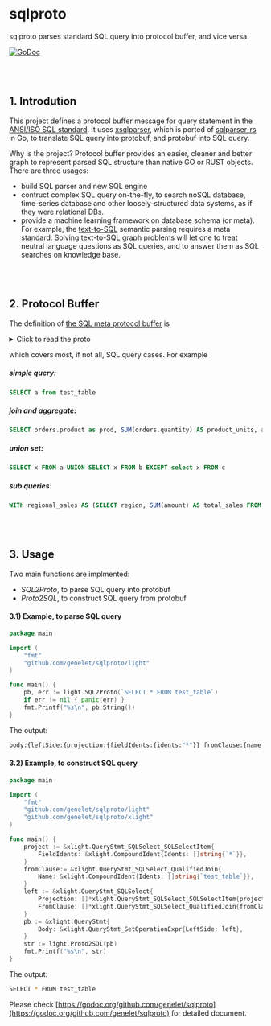 # sqlproto

sqlproto parses standard SQL query into protocol buffer, and vice versa.

[![GoDoc](https://godoc.org/github.com/genelet/sqlproto?status.svg)](https://godoc.org/github.com/genelet/sqlproto)


<br /><br />
## 1. Introdution

This project defines a protocol buffer message for query statement in the [ANSI/ISO SQL standard](https://en.wikipedia.org/wiki/ISO/IEC_9075).
It uses [xsqlparser](https://github.com/akito0107/xsqlparser), which is ported of [sqlparser-rs](https://github.com/andygrove/sqlparser-rs) in Go, to translate SQL query into protobuf, and protobuf into SQL query.

Why is the project? Protocol buffer provides an easier, cleaner and better graph to represent parsed SQL structure than native GO or RUST objects. There are three usages:

- build SQL parser and new SQL engine
- contruct complex SQL query on-the-fly, to search noSQL database, time-series database and other loosely-structured data systems, as if they were relational DBs.
- provide a machine learning framework on database schema (or meta). For example, the [text-to-SQL](https://yale-lily.github.io/spider) semantic parsing requires a meta standard. Solving text-to-SQL graph problems will let one to treat neutral language questions as SQL queries, and to answer them as SQL searches on knowledge base.

<br /><br />
## 2. Protocol Buffer

The definition of [the SQL meta protocol buffer](https://github.com/genelet/sqlproto/blob/main/proto/sqlight.proto) is

<details>
	<summary>Click to read the proto</summary>
	
```protobuf
syntax = "proto3";
package sqlight;

option go_package = "./xlight";

enum OperatorType {
	Plus = 0;
	Minus = 1;
	Multiply = 2;
	Divide = 3;
	Modulus = 4;
	Gt = 5;
	Lt = 6;
	GtEq = 7;
	LtEq = 8;
	Eq = 9;
	NotEq = 10;
	And = 11;
	Or = 12;
	Not = 13;
	Like = 14;
	NotLike = 15;
	None = 16;
}

enum AggType {
	UnknownAgg = 0;
	MAX    = 1;
	MIN    = 2;
	COUNT  = 3;
	SUM    = 4;
	AVG    = 5;
}

enum SetOperatorType {
	Union = 0;
	Intersect = 1;
	Except = 2;
}

enum JoinTypeCondition {
	INNER = 0;
	LEFT = 1;
	RIGHT = 2;
	FULL = 3;
	LEFTOUTER = 4;
	RIGHTOUTER = 5;
	FULLOUTER = 6;
	IMPLICIT = 7;
}

message CompoundIdent {
	repeated string idents = 1;
}

message AggFunction {
	AggType typeName = 1;
	repeated CompoundIdent restArgs = 2;
}

message QueryStmt {
	message CTE {
		string aliasName = 1;
		QueryStmt query = 2;
    }
	repeated CTE CTEs = 2;

	message InSubQuery {
		CompoundIdent expr = 1;
		QueryStmt subQuery = 2;
		bool negated = 3;
	}

	message BinaryExpr {
		oneof LeftOneOf {
			CompoundIdent leftIdents = 1;
			BinaryExpr leftBinary = 2;
		}
		OperatorType op = 3;
		oneof RightOneOf {
			CompoundIdent rightIdents = 4;
			BinaryExpr rightBinary = 5;
			InSubQuery queryValue = 6;
			string singleQuotedString = 7;
			double doubleValue = 8;
			int64 longValue = 9;
		}
	}

	message SQLSelect {
		bool distinctBool = 1;

		message SQLSelectItem {
			AggFunction fieldFunction = 1;
			CompoundIdent fieldIdents = 2;
			string aliasName = 3;
		}
		repeated SQLSelectItem projection = 2;

		message QualifiedJoin {
			CompoundIdent name = 1;
			string aliasName = 2;
			QualifiedJoin leftElement = 3;
			JoinTypeCondition typeCondition = 4;
			BinaryExpr spec = 5;
		}
		repeated QualifiedJoin fromClause = 3;

		oneof WhereClause {
			InSubQuery inQuery = 4;
			BinaryExpr binExpr = 5;
		}

		repeated CompoundIdent groupByClause = 8;
		BinaryExpr havingClause = 9;
	}
	message SetOperationExpr {
		SQLSelect leftSide = 1;
		bool allBool = 2;
		SetOperatorType op = 3;
		SetOperationExpr rightSide = 4;
	}
	SetOperationExpr body = 4;

	message OrderByExpr {
		CompoundIdent expr = 1;
		bool aSCBool = 3;
	}
	repeated OrderByExpr orderBy = 5;

	message LimitExpr {
		bool allBool = 1;
		int64 limitValue = 4;
		int64 offsetValue = 5;
	}
	LimitExpr limitExpression = 6;
}
```
</details>

which covers most, if not all, SQL query cases. For example

##### simple query: 
```sql
SELECT a from test_table
```

##### join and aggregate: 
```sql
SELECT orders.product as prod, SUM(orders.quantity) AS product_units, accounts.* FROM orders LEFT JOIN accounts ON orders.account_id = accounts.id INNER JOIN accounts_type ON accounts_type.type_id = accounts.type_id WHERE orders.region IN (SELECT region FROM top_regions) ORDER BY product_units ASC LIMIT 100
```

##### union set: 
```sql
SELECT x FROM a UNION SELECT x FROM b EXCEPT select x FROM c
```

##### sub queries: 
```sql
WITH regional_sales AS (SELECT region, SUM(amount) AS total_sales FROM orders GROUP BY region) SELECT product, SUM(quantity) AS product_units FROM orders WHERE region IN (SELECT region FROM top_regions) GROUP BY region, product
```

<br /><br />
## 3. Usage

Two main functions are implmented:
- _SQL2Proto_, to parse SQL query into protobuf
- _Proto2SQL_, to construct SQL query from protobuf

#### 3.1) Example, to parse SQL query

```go
package main

import (
    "fmt"
    "github.com/genelet/sqlproto/light"
)

func main() {
    pb, err := light.SQL2Proto(`SELECT * FROM test_table`)
    if err != nil { panic(err) }
    fmt.Printf("%s\n", pb.String())
}
```

The output:

```bash
body:{leftSide:{projection:{fieldIdents:{idents:"*"}} fromClause:{name:{idents:"test_table"}}}}.
```



#### 3.2) Example, to construct SQL query

```go
package main

import (
    "fmt"
    "github.com/genelet/sqlproto/light"
    "github.com/genelet/sqlproto/xlight"
)

func main() {
    project := &xlight.QueryStmt_SQLSelect_SQLSelectItem{
        FieldIdents: &xlight.CompoundIdent{Idents: []string{`*`}},
    }
    fromClause:= &xlight.QueryStmt_SQLSelect_QualifiedJoin{
        Name: &xlight.CompoundIdent{Idents: []string{`test_table`}},
    }
    left := &xlight.QueryStmt_SQLSelect{
        Projection: []*xlight.QueryStmt_SQLSelect_SQLSelectItem{project},
        FromClause: []*xlight.QueryStmt_SQLSelect_QualifiedJoin{fromClause},
    }
    pb := &xlight.QueryStmt{
        Body: &xlight.QueryStmt_SetOperationExpr{LeftSide: left},
    }
    str := light.Proto2SQL(pb)
    fmt.Printf("%s\n", str)
}
```

The output:

```bash
SELECT * FROM test_table
```

Please check [https://godoc.org/github.com/genelet/sqlproto](https://godoc.org/github.com/genelet/sqlproto) for detailed document.
